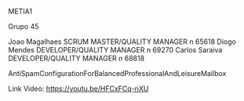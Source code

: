 METIA1

Grupo 45

Joao Magalhaes	SCRUM MASTER/QUALITY MANAGER	n 65618
Diogo Mendes	DEVELOPER/QUALITY MANAGER		n 69270
Carlos Saraiva	DEVELOPER/QUALITY MANAGER		n 68818

AntiSpamConfigurationForBalancedProfessionalAndLeisureMailbox

Link Video:
https://youtu.be/HFCxFCq-nXU